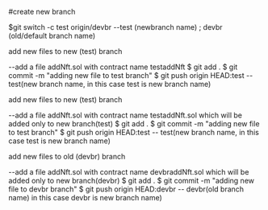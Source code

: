 #create new branch

$git switch -c test origin/devbr 
--test (newbranch name) ; devbr (old/default branch name)

add new files to new (test) branch

--add a file addNft.sol with contract name testaddNft
$ git add .
$ git commit -m "adding new file to test branch"
$ git push origin HEAD:test
-- test(new branch name, in this case test is new branch name)


add new files to new (test) branch

--add a file addNft.sol with contract name testaddNft.sol which will be added only to new branch(test)
$ git add .
$ git commit -m "adding new file to test branch"
$ git push origin HEAD:test
-- test(new branch name, in this case test is new branch name)



add new files to old (devbr) branch

--add a file addNft.sol with contract name devbraddNft.sol which will be added only to new branch(devbr)
$ git add .
$ git commit -m "adding new file to devbr branch"
$ git push origin HEAD:devbr
-- devbr(old branch name) in this case devbr is new branch name)
